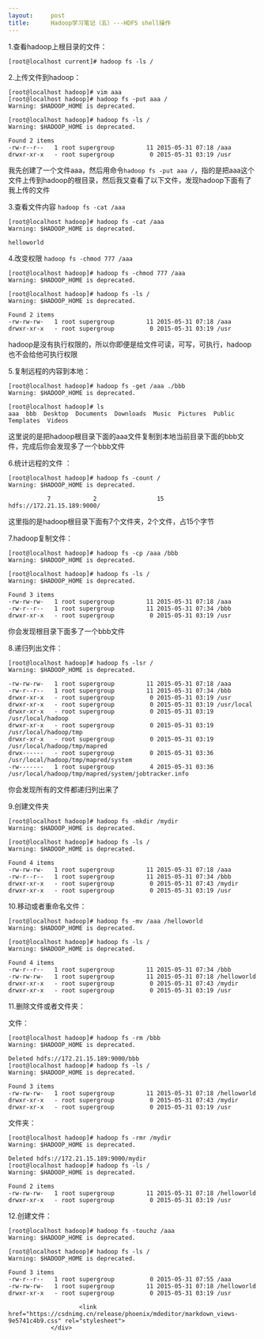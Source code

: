 ```yaml
---
layout:     post
title:      Hadoop学习笔记（五）---HDFS shell操作
---
```

<div id="article_content" class="article_content clearfix csdn-tracking-statistics" data-pid="blog" data-mod="popu_307" data-dsm="post">
								            <div id="content_views" class="markdown_views prism-atom-one-dark">
							<!-- flowchart 箭头图标 勿删 -->
							<svg xmlns="http://www.w3.org/2000/svg" style="display: none;"><path stroke-linecap="round" d="M5,0 0,2.5 5,5z" id="raphael-marker-block" style="-webkit-tap-highlight-color: rgba(0, 0, 0, 0);"></path></svg>
							<p>1.查看hadoop上根目录的文件：</p>

<pre class="prettyprint"><code class=" hljs ruby">[root<span class="hljs-variable">@localhost</span> current]<span class="hljs-comment"># hadoop fs -ls /</span></code></pre>

<p>2.上传文件到hadoop：</p>



<pre class="prettyprint"><code class=" hljs ruby">[root<span class="hljs-variable">@localhost</span> hadoop]<span class="hljs-comment"># vim aaa</span>
[root<span class="hljs-variable">@localhost</span> hadoop]<span class="hljs-comment"># hadoop fs -put aaa /</span>
<span class="hljs-constant">Warning</span><span class="hljs-symbol">:</span> <span class="hljs-variable">$HADOOP_HOME</span> is deprecated.

[root<span class="hljs-variable">@localhost</span> hadoop]<span class="hljs-comment"># hadoop fs -ls /</span>
<span class="hljs-constant">Warning</span><span class="hljs-symbol">:</span> <span class="hljs-variable">$HADOOP_HOME</span> is deprecated.

<span class="hljs-constant">Found</span> <span class="hljs-number">2</span> items
-rw-r--r--   <span class="hljs-number">1</span> root supergroup         <span class="hljs-number">11</span> <span class="hljs-number">2015</span>-<span class="hljs-number">05</span>-<span class="hljs-number">31</span> <span class="hljs-number">07</span><span class="hljs-symbol">:</span><span class="hljs-number">18</span> /aaa
drwxr-xr-x   - root supergroup          <span class="hljs-number">0</span> <span class="hljs-number">2015</span>-<span class="hljs-number">05</span>-<span class="hljs-number">31</span> <span class="hljs-number">03</span><span class="hljs-symbol">:</span><span class="hljs-number">19</span> /usr</code></pre>

<p>我先创建了一个文件aaa，然后用命令<code>hadoop fs -put aaa /</code>，指的是把aaa这个文件上传到hadoop的根目录，然后我又查看了以下文件，发现hadoop下面有了我上传的文件</p>

<p>3.查看文件内容 <code>hadoop fs -cat /aaa</code></p>



<pre class="prettyprint"><code class=" hljs ruby">[root<span class="hljs-variable">@localhost</span> hadoop]<span class="hljs-comment"># hadoop fs -cat /aaa</span>
<span class="hljs-constant">Warning</span><span class="hljs-symbol">:</span> <span class="hljs-variable">$HADOOP_HOME</span> is deprecated.

helloworld</code></pre>

<p>4.改变权限 <code>hadoop fs -chmod 777 /aaa</code></p>



<pre class="prettyprint"><code class=" hljs ruby">[root<span class="hljs-variable">@localhost</span> hadoop]<span class="hljs-comment"># hadoop fs -chmod 777 /aaa</span>
<span class="hljs-constant">Warning</span><span class="hljs-symbol">:</span> <span class="hljs-variable">$HADOOP_HOME</span> is deprecated.

[root<span class="hljs-variable">@localhost</span> hadoop]<span class="hljs-comment"># hadoop fs -ls /</span>
<span class="hljs-constant">Warning</span><span class="hljs-symbol">:</span> <span class="hljs-variable">$HADOOP_HOME</span> is deprecated.

<span class="hljs-constant">Found</span> <span class="hljs-number">2</span> items
-rw-rw-rw-   <span class="hljs-number">1</span> root supergroup         <span class="hljs-number">11</span> <span class="hljs-number">2015</span>-<span class="hljs-number">05</span>-<span class="hljs-number">31</span> <span class="hljs-number">07</span><span class="hljs-symbol">:</span><span class="hljs-number">18</span> /aaa
drwxr-xr-x   - root supergroup          <span class="hljs-number">0</span> <span class="hljs-number">2015</span>-<span class="hljs-number">05</span>-<span class="hljs-number">31</span> <span class="hljs-number">03</span><span class="hljs-symbol">:</span><span class="hljs-number">19</span> /usr</code></pre>

<p>hadoop是没有执行权限的，所以你即便是给文件可读，可写，可执行，hadoop也不会给他可执行权限</p>

<p>5.复制远程的内容到本地：</p>



<pre class="prettyprint"><code class=" hljs ruby">[root<span class="hljs-variable">@localhost</span> hadoop]<span class="hljs-comment"># hadoop fs -get /aaa ./bbb</span>
<span class="hljs-constant">Warning</span><span class="hljs-symbol">:</span> <span class="hljs-variable">$HADOOP_HOME</span> is deprecated.

[root<span class="hljs-variable">@localhost</span> hadoop]<span class="hljs-comment"># ls</span>
aaa  bbb  <span class="hljs-constant">Desktop</span>  <span class="hljs-constant">Documents</span>  <span class="hljs-constant">Downloads</span>  <span class="hljs-constant">Music</span>  <span class="hljs-constant">Pictures</span>  <span class="hljs-constant">Public</span>  <span class="hljs-constant">Templates</span>  <span class="hljs-constant">Videos</span></code></pre>

<p>这里说的是把hadoop根目录下面的aaa文件复制到本地当前目录下面的bbb文件，完成后你会发现多了一个bbb文件</p>

<p>6.统计远程的文件 ：</p>



<pre class="prettyprint"><code class=" hljs ruby">[root<span class="hljs-variable">@localhost</span> hadoop]<span class="hljs-comment"># hadoop fs -count /</span>
<span class="hljs-constant">Warning</span><span class="hljs-symbol">:</span> <span class="hljs-variable">$HADOOP_HOME</span> is deprecated.

           <span class="hljs-number">7</span>            <span class="hljs-number">2</span>                 <span class="hljs-number">15</span> <span class="hljs-symbol">hdfs:</span>/<span class="hljs-regexp">/172.21.15.189:9000/</span></code></pre>

<p>这里指的是hadoop根目录下面有7个文件夹，2个文件，占15个字节</p>

<p>7.hadoop复制文件：</p>



<pre class="prettyprint"><code class=" hljs ruby">[root<span class="hljs-variable">@localhost</span> hadoop]<span class="hljs-comment"># hadoop fs -cp /aaa /bbb</span>
<span class="hljs-constant">Warning</span><span class="hljs-symbol">:</span> <span class="hljs-variable">$HADOOP_HOME</span> is deprecated.

[root<span class="hljs-variable">@localhost</span> hadoop]<span class="hljs-comment"># hadoop fs -ls /</span>
<span class="hljs-constant">Warning</span><span class="hljs-symbol">:</span> <span class="hljs-variable">$HADOOP_HOME</span> is deprecated.

<span class="hljs-constant">Found</span> <span class="hljs-number">3</span> items
-rw-rw-rw-   <span class="hljs-number">1</span> root supergroup         <span class="hljs-number">11</span> <span class="hljs-number">2015</span>-<span class="hljs-number">05</span>-<span class="hljs-number">31</span> <span class="hljs-number">07</span><span class="hljs-symbol">:</span><span class="hljs-number">18</span> /aaa
-rw-r--r--   <span class="hljs-number">1</span> root supergroup         <span class="hljs-number">11</span> <span class="hljs-number">2015</span>-<span class="hljs-number">05</span>-<span class="hljs-number">31</span> <span class="hljs-number">07</span><span class="hljs-symbol">:</span><span class="hljs-number">34</span> /bbb
drwxr-xr-x   - root supergroup          <span class="hljs-number">0</span> <span class="hljs-number">2015</span>-<span class="hljs-number">05</span>-<span class="hljs-number">31</span> <span class="hljs-number">03</span><span class="hljs-symbol">:</span><span class="hljs-number">19</span> /usr</code></pre>

<p>你会发现根目录下面多了一个bbb文件</p>

<p>8.递归列出文件：</p>



<pre class="prettyprint"><code class=" hljs perl">[root<span class="hljs-variable">@localhost</span> hadoop]<span class="hljs-comment"># hadoop fs -lsr /</span>
Warning: <span class="hljs-variable">$HADOOP_HOME</span> is deprecated.

-rw-rw-rw-   <span class="hljs-number">1</span> root supergroup         <span class="hljs-number">11</span> <span class="hljs-number">2015</span>-<span class="hljs-number">05</span>-<span class="hljs-number">31</span> <span class="hljs-number">07</span>:<span class="hljs-number">18</span> /aaa
-rw-r--r--   <span class="hljs-number">1</span> root supergroup         <span class="hljs-number">11</span> <span class="hljs-number">2015</span>-<span class="hljs-number">05</span>-<span class="hljs-number">31</span> <span class="hljs-number">07</span>:<span class="hljs-number">34</span> /bbb
drwxr-xr-<span class="hljs-keyword">x</span>   - root supergroup          <span class="hljs-number">0</span> <span class="hljs-number">2015</span>-<span class="hljs-number">05</span>-<span class="hljs-number">31</span> <span class="hljs-number">03</span>:<span class="hljs-number">19</span> /usr
drwxr-xr-<span class="hljs-keyword">x</span>   - root supergroup          <span class="hljs-number">0</span> <span class="hljs-number">2015</span>-<span class="hljs-number">05</span>-<span class="hljs-number">31</span> <span class="hljs-number">03</span>:<span class="hljs-number">19</span> /usr/<span class="hljs-keyword">local</span>
drwxr-xr-<span class="hljs-keyword">x</span>   - root supergroup          <span class="hljs-number">0</span> <span class="hljs-number">2015</span>-<span class="hljs-number">05</span>-<span class="hljs-number">31</span> <span class="hljs-number">03</span>:<span class="hljs-number">19</span> /usr/<span class="hljs-keyword">local</span>/hadoop
drwxr-xr-<span class="hljs-keyword">x</span>   - root supergroup          <span class="hljs-number">0</span> <span class="hljs-number">2015</span>-<span class="hljs-number">05</span>-<span class="hljs-number">31</span> <span class="hljs-number">03</span>:<span class="hljs-number">19</span> /usr/<span class="hljs-keyword">local</span>/hadoop/tmp
drwxr-xr-<span class="hljs-keyword">x</span>   - root supergroup          <span class="hljs-number">0</span> <span class="hljs-number">2015</span>-<span class="hljs-number">05</span>-<span class="hljs-number">31</span> <span class="hljs-number">03</span>:<span class="hljs-number">19</span> /usr/<span class="hljs-keyword">local</span>/hadoop/tmp/mapred
drwx------   - root supergroup          <span class="hljs-number">0</span> <span class="hljs-number">2015</span>-<span class="hljs-number">05</span>-<span class="hljs-number">31</span> <span class="hljs-number">03</span>:<span class="hljs-number">36</span> /usr/<span class="hljs-keyword">local</span>/hadoop/tmp/mapred/<span class="hljs-keyword">system</span>
-rw-------   <span class="hljs-number">1</span> root supergroup          <span class="hljs-number">4</span> <span class="hljs-number">2015</span>-<span class="hljs-number">05</span>-<span class="hljs-number">31</span> <span class="hljs-number">03</span>:<span class="hljs-number">36</span> /usr/<span class="hljs-keyword">local</span>/hadoop/tmp/mapred/<span class="hljs-keyword">system</span>/jobtracker.info</code></pre>

<p>你会发现所有的文件都递归列出来了</p>

<p>9.创建文件夹</p>



<pre class="prettyprint"><code class=" hljs ruby">[root<span class="hljs-variable">@localhost</span> hadoop]<span class="hljs-comment"># hadoop fs -mkdir /mydir</span>
<span class="hljs-constant">Warning</span><span class="hljs-symbol">:</span> <span class="hljs-variable">$HADOOP_HOME</span> is deprecated.

[root<span class="hljs-variable">@localhost</span> hadoop]<span class="hljs-comment"># hadoop fs -ls /</span>
<span class="hljs-constant">Warning</span><span class="hljs-symbol">:</span> <span class="hljs-variable">$HADOOP_HOME</span> is deprecated.

<span class="hljs-constant">Found</span> <span class="hljs-number">4</span> items
-rw-rw-rw-   <span class="hljs-number">1</span> root supergroup         <span class="hljs-number">11</span> <span class="hljs-number">2015</span>-<span class="hljs-number">05</span>-<span class="hljs-number">31</span> <span class="hljs-number">07</span><span class="hljs-symbol">:</span><span class="hljs-number">18</span> /aaa
-rw-r--r--   <span class="hljs-number">1</span> root supergroup         <span class="hljs-number">11</span> <span class="hljs-number">2015</span>-<span class="hljs-number">05</span>-<span class="hljs-number">31</span> <span class="hljs-number">07</span><span class="hljs-symbol">:</span><span class="hljs-number">34</span> /bbb
drwxr-xr-x   - root supergroup          <span class="hljs-number">0</span> <span class="hljs-number">2015</span>-<span class="hljs-number">05</span>-<span class="hljs-number">31</span> <span class="hljs-number">07</span><span class="hljs-symbol">:</span><span class="hljs-number">43</span> /mydir
drwxr-xr-x   - root supergroup          <span class="hljs-number">0</span> <span class="hljs-number">2015</span>-<span class="hljs-number">05</span>-<span class="hljs-number">31</span> <span class="hljs-number">03</span><span class="hljs-symbol">:</span><span class="hljs-number">19</span> /usr</code></pre>

<p>10.移动或者重命名文件：</p>



<pre class="prettyprint"><code class=" hljs ruby">[root<span class="hljs-variable">@localhost</span> hadoop]<span class="hljs-comment"># hadoop fs -mv /aaa /helloworld</span>
<span class="hljs-constant">Warning</span><span class="hljs-symbol">:</span> <span class="hljs-variable">$HADOOP_HOME</span> is deprecated.

[root<span class="hljs-variable">@localhost</span> hadoop]<span class="hljs-comment"># hadoop fs -ls /</span>
<span class="hljs-constant">Warning</span><span class="hljs-symbol">:</span> <span class="hljs-variable">$HADOOP_HOME</span> is deprecated.

<span class="hljs-constant">Found</span> <span class="hljs-number">4</span> items
-rw-r--r--   <span class="hljs-number">1</span> root supergroup         <span class="hljs-number">11</span> <span class="hljs-number">2015</span>-<span class="hljs-number">05</span>-<span class="hljs-number">31</span> <span class="hljs-number">07</span><span class="hljs-symbol">:</span><span class="hljs-number">34</span> /bbb
-rw-rw-rw-   <span class="hljs-number">1</span> root supergroup         <span class="hljs-number">11</span> <span class="hljs-number">2015</span>-<span class="hljs-number">05</span>-<span class="hljs-number">31</span> <span class="hljs-number">07</span><span class="hljs-symbol">:</span><span class="hljs-number">18</span> /helloworld
drwxr-xr-x   - root supergroup          <span class="hljs-number">0</span> <span class="hljs-number">2015</span>-<span class="hljs-number">05</span>-<span class="hljs-number">31</span> <span class="hljs-number">07</span><span class="hljs-symbol">:</span><span class="hljs-number">43</span> /mydir
drwxr-xr-x   - root supergroup          <span class="hljs-number">0</span> <span class="hljs-number">2015</span>-<span class="hljs-number">05</span>-<span class="hljs-number">31</span> <span class="hljs-number">03</span><span class="hljs-symbol">:</span><span class="hljs-number">19</span> /usr</code></pre>

<p>11.删除文件或者文件夹：</p>

<p>文件：</p>



<pre class="prettyprint"><code class=" hljs ruby">[root<span class="hljs-variable">@localhost</span> hadoop]<span class="hljs-comment"># hadoop fs -rm /bbb</span>
<span class="hljs-constant">Warning</span><span class="hljs-symbol">:</span> <span class="hljs-variable">$HADOOP_HOME</span> is deprecated.

<span class="hljs-constant">Deleted</span> <span class="hljs-symbol">hdfs:</span>/<span class="hljs-regexp">/172.21.15.189:9000/bbb</span>
[root<span class="hljs-variable">@localhost</span> hadoop]<span class="hljs-comment"># hadoop fs -ls /</span>
<span class="hljs-constant">Warning</span><span class="hljs-symbol">:</span> <span class="hljs-variable">$HADOOP_HOME</span> is deprecated.

<span class="hljs-constant">Found</span> <span class="hljs-number">3</span> items
-rw-rw-rw-   <span class="hljs-number">1</span> root supergroup         <span class="hljs-number">11</span> <span class="hljs-number">2015</span>-<span class="hljs-number">05</span>-<span class="hljs-number">31</span> <span class="hljs-number">07</span><span class="hljs-symbol">:</span><span class="hljs-number">18</span> /helloworld
drwxr-xr-x   - root supergroup          <span class="hljs-number">0</span> <span class="hljs-number">2015</span>-<span class="hljs-number">05</span>-<span class="hljs-number">31</span> <span class="hljs-number">07</span><span class="hljs-symbol">:</span><span class="hljs-number">43</span> /mydir
drwxr-xr-x   - root supergroup          <span class="hljs-number">0</span> <span class="hljs-number">2015</span>-<span class="hljs-number">05</span>-<span class="hljs-number">31</span> <span class="hljs-number">03</span><span class="hljs-symbol">:</span><span class="hljs-number">19</span> /usr</code></pre>

<p>文件夹：</p>



<pre class="prettyprint"><code class=" hljs ruby">[root<span class="hljs-variable">@localhost</span> hadoop]<span class="hljs-comment"># hadoop fs -rmr /mydir</span>
<span class="hljs-constant">Warning</span><span class="hljs-symbol">:</span> <span class="hljs-variable">$HADOOP_HOME</span> is deprecated.

<span class="hljs-constant">Deleted</span> <span class="hljs-symbol">hdfs:</span>/<span class="hljs-regexp">/172.21.15.189:9000/mydir</span>
[root<span class="hljs-variable">@localhost</span> hadoop]<span class="hljs-comment"># hadoop fs -ls /</span>
<span class="hljs-constant">Warning</span><span class="hljs-symbol">:</span> <span class="hljs-variable">$HADOOP_HOME</span> is deprecated.

<span class="hljs-constant">Found</span> <span class="hljs-number">2</span> items
-rw-rw-rw-   <span class="hljs-number">1</span> root supergroup         <span class="hljs-number">11</span> <span class="hljs-number">2015</span>-<span class="hljs-number">05</span>-<span class="hljs-number">31</span> <span class="hljs-number">07</span><span class="hljs-symbol">:</span><span class="hljs-number">18</span> /helloworld
drwxr-xr-x   - root supergroup          <span class="hljs-number">0</span> <span class="hljs-number">2015</span>-<span class="hljs-number">05</span>-<span class="hljs-number">31</span> <span class="hljs-number">03</span><span class="hljs-symbol">:</span><span class="hljs-number">19</span> /usr</code></pre>

<p>12.创建文件：</p>



<pre class="prettyprint"><code class=" hljs ruby">[root<span class="hljs-variable">@localhost</span> hadoop]<span class="hljs-comment"># hadoop fs -touchz /aaa</span>
<span class="hljs-constant">Warning</span><span class="hljs-symbol">:</span> <span class="hljs-variable">$HADOOP_HOME</span> is deprecated.

[root<span class="hljs-variable">@localhost</span> hadoop]<span class="hljs-comment"># hadoop fs -ls /</span>
<span class="hljs-constant">Warning</span><span class="hljs-symbol">:</span> <span class="hljs-variable">$HADOOP_HOME</span> is deprecated.

<span class="hljs-constant">Found</span> <span class="hljs-number">3</span> items
-rw-r--r--   <span class="hljs-number">1</span> root supergroup          <span class="hljs-number">0</span> <span class="hljs-number">2015</span>-<span class="hljs-number">05</span>-<span class="hljs-number">31</span> <span class="hljs-number">07</span><span class="hljs-symbol">:</span><span class="hljs-number">55</span> /aaa
-rw-rw-rw-   <span class="hljs-number">1</span> root supergroup         <span class="hljs-number">11</span> <span class="hljs-number">2015</span>-<span class="hljs-number">05</span>-<span class="hljs-number">31</span> <span class="hljs-number">07</span><span class="hljs-symbol">:</span><span class="hljs-number">18</span> /helloworld
drwxr-xr-x   - root supergroup          <span class="hljs-number">0</span> <span class="hljs-number">2015</span>-<span class="hljs-number">05</span>-<span class="hljs-number">31</span> <span class="hljs-number">03</span><span class="hljs-symbol">:</span><span class="hljs-number">19</span> /usr</code></pre>            </div>
						<link href="https://csdnimg.cn/release/phoenix/mdeditor/markdown_views-9e5741c4b9.css" rel="stylesheet">
                </div>